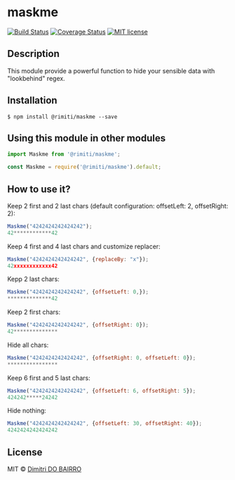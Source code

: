 # maskme

[![Build Status](https://travis-ci.org/rimiti/maskme.svg?branch=master)](https://travis-ci.org/rimiti/maskme.svg?branch=master)
[![Coverage Status](https://coveralls.io/repos/github/rimiti/maskme/badge.svg?branch=master)](https://coveralls.io/github/rimiti/maskme?branch=master)
[![MIT license](http://img.shields.io/badge/license-MIT-brightgreen.svg)](http://opensource.org/licenses/MIT)

## Description 

This module provide a powerful function to hide your sensible data with "lookbehind" regex. 

## Installation

```
$ npm install @rimiti/maskme --save
```

## Using this module in other modules

```js
import Maskme from '@rimiti/maskme';
```

```js
const Maskme = require('@rimiti/maskme').default;
```

## How to use it?


Keep 2 first and 2 last chars (default configuration: offsetLeft: 2, offsetRight: 2):

```js
Maskme("4242424242424242");
42************42
```

Keep 4 first and 4 last chars and customize replacer:

```js
Maskme("4242424242424242", {replaceBy: "x"});
42xxxxxxxxxxxx42
```

Kepp 2 last chars:

```js
Maskme("4242424242424242", {offsetLeft: 0,});
**************42
```

Keep 2 first chars:

```js
Maskme("4242424242424242", {offsetRight: 0});
42**************
```

Hide all chars:

```js
Maskme("4242424242424242", {offsetRight: 0, offsetLeft: 0});
****************
```

Keep 6 first and 5 last chars:

```js
Maskme("4242424242424242", {offsetLeft: 6, offsetRight: 5});
424242*****24242
```

Hide nothing:

```js
Maskme("4242424242424242", {offsetLeft: 30, offsetRight: 40});
4242424242424242
```

## License

MIT © [Dimitri DO BAIRRO](https://github.com/rimiti/maskme/blob/master/LICENSE)
